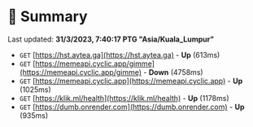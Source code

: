 # 📖 Summary
Last updated: **31/3/2023, 7:40:17 PTG "Asia/Kuala_Lumpur"**

- `GET` [https://hst.aytea.ga](https://hst.aytea.ga) - **Up** (613ms)
- `GET` [https://memeapi.cyclic.app/gimme](https://memeapi.cyclic.app/gimme) - **Down** (4758ms)
- `GET` [https://memeapi.cyclic.app](https://memeapi.cyclic.app) - **Up** (1025ms)
- `GET` [https://klik.ml/health](https://klik.ml/health) - **Up** (1178ms)
- `GET` [https://dumb.onrender.com](https://dumb.onrender.com) - **Up** (935ms)
